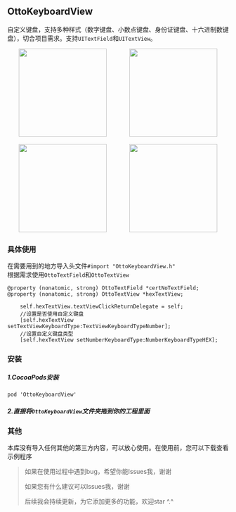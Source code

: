 ## OttoKeyboardView

自定义键盘，支持多种样式（数字键盘、小数点键盘、身份证键盘、十六进制数键盘），切合项目需求。支持`UITextField`和`UITextView`。


<p align="center">
<img src="http://ouem5hcj9.bkt.clouddn.com/OttoKeyboardView1.png" width="200"/>
&nbsp; &nbsp; &nbsp; &nbsp; &nbsp; &nbsp;
<img src="http://ouem5hcj9.bkt.clouddn.com/OttoKeyboardView2.png" width="200"/>
</p>

<p align="center">
<img src="http://ouem5hcj9.bkt.clouddn.com/OttoKeyboardView3.png" width="200"/>
&nbsp; &nbsp; &nbsp; &nbsp; &nbsp; &nbsp;
<img src="http://ouem5hcj9.bkt.clouddn.com/OttoKeyboardView4.png" width="200"/>
</p>

### 具体使用  

在需要用到的地方导入头文件`#import "OttoKeyboardView.h"`  
根据需求使用`OttoTextField`和`OttoTextView`  

```
@property (nonatomic, strong) OttoTextField *certNoTextField;
@property (nonatomic, strong) OttoTextView *hexTextView;

    self.hexTextView.textViewClickReturnDelegate = self;
    //设置是否使用自定义键盘
    [self.hexTextView setTextViewKeyboardType:TextViewKeyboardTypeNumber];
    //设置自定义键盘类型
    [self.hexTextView setNumberKeyboardType:NumberKeyboardTypeHEX];
```

### 安装
##### 1.CocoaPods安装
```
pod 'OttoKeyboardView'
```

##### 2.直接将`OttoKeyboardView`文件夹拖到你的工程里面

### 其他
本库没有导入任何其他的第三方内容，可以放心使用。在使用前，您可以下载查看示例程序
> 如果在使用过程中遇到bug，希望你能Issues我，谢谢 
> 
> 如果您有什么建议可以Issues我，谢谢
> 
> 后续我会持续更新，为它添加更多的功能，欢迎star ^.^